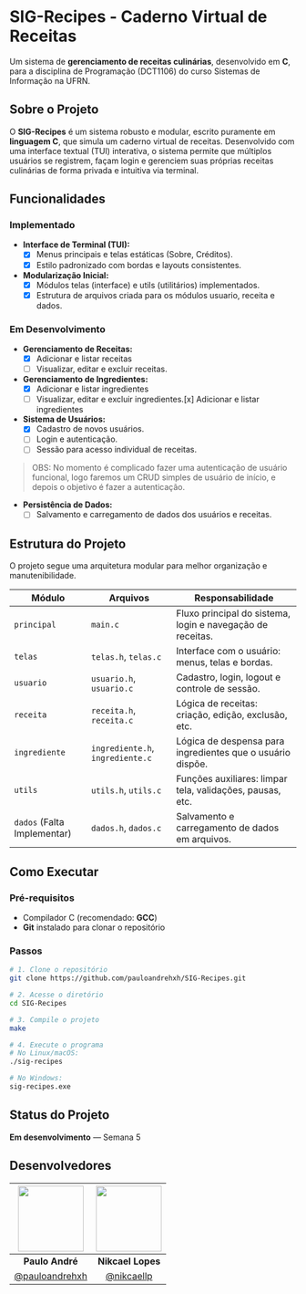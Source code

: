 # SIG-Recipes - Caderno Virtual de Receitas

Um sistema de **gerenciamento de receitas culinárias**, desenvolvido em **C**, para a disciplina de Programação (DCT1106) do curso Sistemas de Informação na UFRN.

## Sobre o Projeto

O **SIG-Recipes** é um sistema robusto e modular, escrito puramente em **linguagem C**, que simula um caderno virtual de receitas. Desenvolvido com uma interface textual (TUI) interativa, o sistema permite que múltiplos usuários se registrem, façam login e gerenciem suas próprias receitas culinárias de forma privada e intuitiva via terminal.

## Funcionalidades

### Implementado

- **Interface de Terminal (TUI):**
  - [x] Menus principais e telas estáticas (Sobre, Créditos).
  - [x] Estilo padronizado com bordas e layouts consistentes.

- **Modularização Inicial:**
  - [x] Módulos telas (interface) e utils (utilitários) implementados.
  - [x] Estrutura de arquivos criada para os módulos usuario, receita e dados.

### Em Desenvolvimento

- **Gerenciamento de Receitas:**
  - [x] Adicionar e listar receitas
  - [ ] Visualizar, editar e excluir receitas.

- **Gerenciamento de Ingredientes:**
  - [x] Adicionar e listar ingredientes
  - [ ] Visualizar, editar e excluir ingredientes.[x] Adicionar e listar ingredientes

- **Sistema de Usuários:**
  - [x] Cadastro de novos usuários.
  - [ ] Login e autenticação.
  - [ ] Sessão para acesso individual de receitas.

>OBS: No momento é complicado fazer uma autenticação de usuário funcional, 
logo faremos um CRUD simples de usuário de início, e depois o objetivo é fazer a autenticação.

- **Persistência de Dados:**
  - [ ] Salvamento e carregamento de dados dos usuários e receitas.

## Estrutura do Projeto

O projeto segue uma arquitetura modular para melhor organização e manutenibilidade.

| Módulo                        | Arquivos                        |  Responsabilidade                                          |
|-------------------------------|---------------------------------|------------------------------------------------------------|
| `principal`                   |     `main.c`                    | Fluxo principal do sistema, login e navegação de receitas. |
| `telas`                       | `telas.h`, `telas.c`            | Interface com o usuário: menus, telas e bordas.            |
| `usuario`                     | `usuario.h`, `usuario.c`        | Cadastro, login, logout e controle de sessão.              |
| `receita`                     | `receita.h`, `receita.c`        | Lógica de receitas: criação, edição, exclusão, etc.        |
| `ingrediente`                 | `ingrediente.h`, `ingrediente.c`| Lógica de despensa para ingredientes que o usuário dispõe. |
| `utils`                       | `utils.h`, `utils.c`            | Funções auxiliares: limpar tela, validações, pausas, etc.  |
| `dados`   (Falta Implementar) | `dados.h`, `dados.c`            | Salvamento e carregamento de dados em arquivos.            |


## Como Executar

### Pré-requisitos

- Compilador C (recomendado: **GCC**)
- **Git** instalado para clonar o repositório

### Passos

```bash
# 1. Clone o repositório
git clone https://github.com/pauloandrehxh/SIG-Recipes.git

# 2. Acesse o diretório
cd SIG-Recipes

# 3. Compile o projeto
make

# 4. Execute o programa
# No Linux/macOS:
./sig-recipes

# No Windows:
sig-recipes.exe
```
## Status do Projeto

**Em desenvolvimento** — Semana 5

## Desenvolvedores

| [<img src="https://avatars.githubusercontent.com/u/96096146?v=4" width="115"/>](https://github.com/pauloandrehxh) | [<img src="https://avatars.githubusercontent.com/u/226210918?v=4" width="115"/>](https://github.com/nikcaellp) |
|:---:|:---:|
| **Paulo André** | **Nikcael Lopes** |
| [@pauloandrehxh](https://github.com/pauloandrehxh) | [@nikcaellp](https://github.com/nikcaellp) |